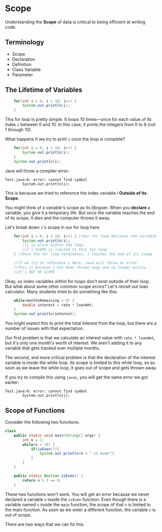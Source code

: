 # Scope
Understanding the **Scope** of data is critical to being efficient at writing code. 

## Terminology
* Scope
* Declaration
* Definition
* Class Variable
* Parameter

## The Lifetime of Variables
```java
    for(int i = 0; i < 10; i++) {
        System.out.println(i);
    }
```

This for loop is pretty simple. It loops 10 times&#8212;once for each value of its index ```i``` between 0 and 10. In this case, it prints the integers from 0 to 9 (not 1 through 10).

What happens if we try to print ```i``` once the loop is complete?

```java
    for(int i = 0; i < 10; i++) {
        System.out.println(i);
    }
    System.out.println(i);
```

Java will throw a compiler error:

```
Test.java:6: error: cannot find symbol
        System.out.println(i);
```

This is because we tried to reference the index variable i **Outside of its Scope**.

You might think of a variable's scope as its _lifespan_. When you **declare** a variable, you give it a temporary life. But once the variable reaches the end of its scope, it dies and the computer throws it away.

Let's break down ```i```'s scope in our for loop here.

```java
    for(int i = 0; i < 10; i++) { //Our for loop declares the variable i
        System.out.println(i);
        //i is alive within the loop.
        //i's SCOPE is limited to this for loop
    } //Once the for loop terminates, i reaches the end of its scope

    //If we try to reference i here, Java will throw an error.
    //This is because i has been thrown away and no longer exists.
    //It's OUT OF SCOPE
```

Okay, so index variables within for loops don't exist outside of their loop. But what about some other common scope errors? Let's revisit our loan calculator. Many students tried to do something like this:

```java
    while(monthsRemaining > 0) {
        double interest = rate * loanAmt;
    }
    System.out.println(interest);
```

You might expect this to print the total interest from the loop, but there are a number of issues with that expectation.

Our first problem is that we calculate an interest value with ```rate * loanAmt```, but it's only one month's worth of interest. We aren't adding it to any variable that gets tracked over multiple months.

The second, and more critical problem is that the declaration of the interest variable is _inside_ the while loop. Its scope is limited to this while loop, so as soon as we leave the while loop, it goes out of scope and gets thrown away.

If you try to compile this using ```javac```, you will get the same error we got earlier:

```
Test.java:6: error: cannot find symbol
        System.out.println(i);
```

## Scope of Functions
Consider the following two functions:

```java
class 
    public static void main(String[] args) {
        int n = 1;
        while(n < 10) {
            if(isEven()){
                System.out.println(n + " is even");
            }
        }
    }

    public static Boolean isEven() {
        return n % 2 == 0;
    }
```

These two functions won't work. You will get an error because we never declared a variable ```n``` inside the ```isEven``` function. Even though there _is_ a variable named ```n``` inside the ```main``` function, the scope of that ```n``` is limited to the main function. As soon as we enter a different function, the variable ```n``` is out of scope.

There are two ways that we can fix this.
